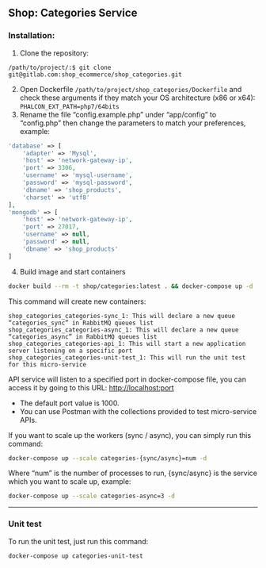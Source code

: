 Shop: Categories Service
--
### Installation:

1. Clone the repository:
```
/path/to/project/:$ git clone git@gitlab.com:shop_ecommerce/shop_categories.git
```
2. Open Dockerfile ```/path/to/project/shop_categories/Dockerfile``` and check these arguments if they match your OS architecture (x86 or x64): ```PHALCON_EXT_PATH=php7/64bits```
3. Rename the file “config.example.php” under “app/config” to “config.php” then change the parameters to match your preferences, example:
```php
'database' => [
    'adapter' => 'Mysql',
    'host' => 'network-gateway-ip',
    'port' => 3306,
    'username' => 'mysql-username',
    'password' => 'mysql-password',
    'dbname' => 'shop_products',
    'charset' => 'utf8'
],
'mongodb' => [
    'host' => 'network-gateway-ip',
    'port' => 27017,
    'username' => null,
    'password' => null,
    'dbname' => 'shop_products'
]
```
4. Build image and start containers 
```bash
docker build --rm -t shop/categories:latest . && docker-compose up -d
```
This command will create new containers:
```
shop_categories_categories-sync_1: This will declare a new queue “categories_sync” in RabbitMQ queues list
shop_categories_categories-async_1: This will declare a new queue “categories_async” in RabbitMQ queues list
shop_categories_categories-api_1: This will start a new application server listening on a specific port
shop_categories_categories-unit-test_1: This will run the unit test for this micro-service
```
API service will listen to a specified port in docker-compose file, you can access it by going to this URL: [http://localhost:port](http://localhost:1000)
- The default port value is 1000.
- You can use Postman with the collections provided to test micro-service APIs.

If you want to scale up the workers (sync / async), you can simply run this command:
```bash
docker-compose up --scale categories-{sync/async}=num -d
```
Where “num” is the number of processes to run, {sync/async} is the service which you want to scale up, example:
```bash
docker-compose up --scale categories-async=3 -d
```

---
### Unit test
To run the unit test, just run this command:
```bash
docker-compose up categories-unit-test
```